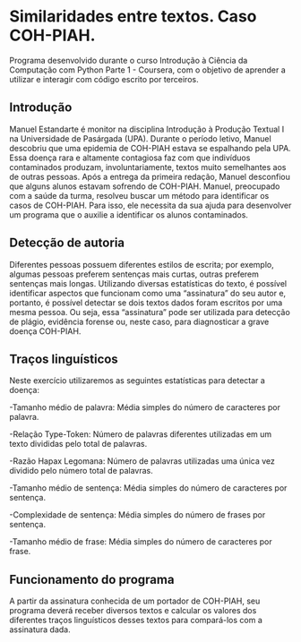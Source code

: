 # Similaridades entre textos. Caso COH-PIAH.
Programa desenvolvido durante o curso Introdução à Ciência da Computação com Python Parte 1 - Coursera, com o objetivo de aprender a utilizar e interagir com código escrito por terceiros. 
## Introdução 
Manuel Estandarte é monitor na disciplina Introdução à Produção Textual I na Universidade de Pasárgada (UPA). Durante o período letivo, Manuel descobriu que uma epidemia de COH-PIAH estava se espalhando pela UPA. Essa doença rara e altamente contagiosa faz com que indivíduos contaminados produzam, involuntariamente, textos muito semelhantes aos de outras pessoas. Após a entrega da primeira redação, Manuel desconfiou que alguns alunos estavam sofrendo de COH-PIAH. Manuel, preocupado com a saúde da turma, resolveu buscar um método para identificar os casos de COH-PIAH. Para isso, ele necessita da sua ajuda para desenvolver um programa que o auxilie a identificar os alunos contaminados.

## Detecção de autoria
Diferentes pessoas possuem diferentes estilos de escrita; por exemplo, algumas pessoas preferem sentenças mais curtas, outras preferem sentenças mais longas. Utilizando diversas estatísticas do texto, é possível identificar aspectos que funcionam como uma “assinatura” do seu autor e, portanto, é possível detectar se dois textos dados foram escritos por uma mesma pessoa. Ou seja, essa “assinatura” pode ser utilizada para detecção de plágio, evidência forense ou, neste caso, para diagnosticar a grave doença COH-PIAH.

## Traços linguísticos
Neste exercício utilizaremos as seguintes estatísticas para detectar a doença:

-Tamanho médio de palavra: Média simples do número de caracteres por palavra.

-Relação Type-Token: Número de palavras diferentes utilizadas em um texto divididas pelo total de palavras.

-Razão Hapax Legomana: Número de palavras utilizadas uma única vez dividido pelo número total de palavras.

-Tamanho médio de sentença: Média simples do número de caracteres por sentença.

-Complexidade de sentença: Média simples do número de frases por sentença.

-Tamanho médio de frase: Média simples do número de caracteres por frase.

## Funcionamento do programa
A partir da assinatura conhecida de um portador de COH-PIAH, seu programa deverá receber diversos textos e calcular os valores dos diferentes traços linguísticos desses textos para compará-los com a assinatura dada.


